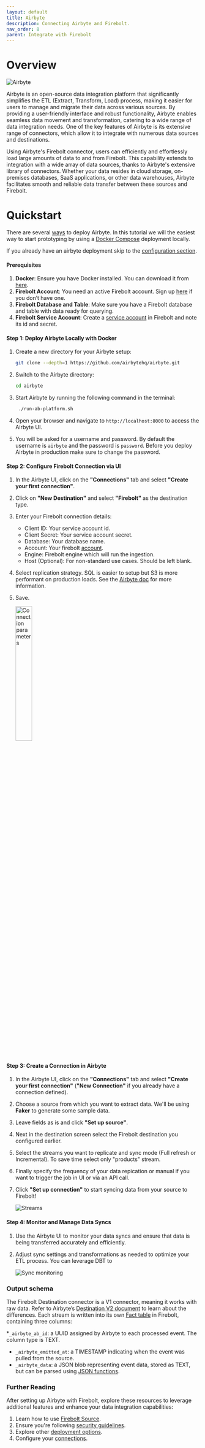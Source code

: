 ```yaml
---
layout: default
title: Airbyte
description: Connecting Airbyte and Firebolt.
nav_order: 8
parent: Integrate with Firebolt
---
```


# Overview
![Airbyte](../../assets/images/airbyte.png)

Airbyte is an open-source data integration platform that significantly simplifies the ETL (Extract, Transform, Load) process, making it easier for users to manage and migrate their data across various sources. By providing a user-friendly interface and robust functionality, Airbyte enables seamless data movement and transformation, catering to a wide range of data integration needs. One of the key features of Airbyte is its extensive range of connectors, which allow it to integrate with numerous data sources and destinations.

Using Airbyte's Firebolt connector, users can efficiently and effortlessly load large amounts of data to and from Firebolt. This capability extends to integration with a wide array of data sources, thanks to Airbyte's extensive library of connectors. Whether your data resides in cloud storage, on-premises databases, SaaS applications, or other data warehouses, Airbyte facilitates smooth and reliable data transfer between these sources and Firebolt.

# Quickstart

There are several [ways](https://docs.airbyte.com/deploying-airbyte) to deploy Airbyte. In this tutorial we will the easiest way to start prototyping by using a [Docker Compose](https://docs.docker.com/compose/) deployment locally.

If you already have an airbyte deployment skip to the [configuration section](#step-2-configure-firebolt-connection-via-ui).


#### Prerequisites

1. **Docker**: Ensure you have Docker installed. You can download it from [here](https://www.docker.com/products/docker-desktop).
2. **Firebolt Account**: You need an active Firebolt account. Sign up [here](https://www.firebolt.io/) if you don’t have one.
3. **Firebolt Database and Table**: Make sure you have a Firebolt database and table with data ready for querying.
4. **Firebolt Service Account**: Create a [service account](../managing-your-organization/service-accounts.md) in Firebolt and note its id and secret.

#### Step 1: Deploy Airbyte Locally with Docker

1. Create a new directory for your Airbyte setup:
   ```bash
   git clone --depth=1 https://github.com/airbytehq/airbyte.git
   ```

2. Switch to the Airbyte directory:
   ```bash
   cd airbyte
   ```

3. Start Airbyte by running the following command in the terminal:
   ```bash
    ./run-ab-platform.sh
   ```

4. Open your browser and navigate to `http://localhost:8000` to access the Airbyte UI.

5. You will be asked for a username and password. By default the username is `airbyte` and the password is `password`. Before you deploy Airbyte in production make sure to change the password.

#### Step 2: Configure Firebolt Connection via UI

1. In the Airbyte UI, click on the **"Connections"** tab and select **"Create your first connection"**.
2. Click on **"New Destination"** and select **"Firebolt"** as the destination type.
3. Enter your Firebolt connection details:
   - Client ID: Your service account id.
   - Client Secret: Your service account secret.
   - Database: Your database name.
   - Account: Your firebolt [account](../managing-your-organization/managing-accounts.md).
   - Engine: Firebolt engine which will run the ingestion.
   - Host (Optional): For non-standard use cases. Should be left blank.
4. Select replication strategy. SQL is easier to setup but S3 is more performant on production loads. See the [Airbyte doc](https://docs.airbyte.com/integrations/destinations/firebolt) for more information.
5. Save.

   <img src="../../assets/images/airbyte-connection-parameters.png" alt="Connection parameters" width="30%">


#### Step 3: Create a Connection in Airbyte

1. In the Airbyte UI, click on the **"Connections"** tab and select **"Create your first connection"** (**"New Connection"** if you already have a connection defined).
2. Choose a source from which you want to extract data. We'll be using **Faker** to generate some sample data.
3. Leave fields as is and click **"Set up source"**.
4. Next in the destination screen select the Firebolt destination you configured earlier.
5. Select the streams you want to replicate and sync mode (Full refresh or Incremental). To save time select only "products" stream.
6. Finally specify the frequency of your data repication or manual if you want to trigger the job in UI or via an API call.
7. Click **"Set up connection"** to start syncing data from your source to Firebolt!

   ![Streams](../../assets/images/airbyte-sample-streams.png)

#### Step 4: Monitor and Manage Data Syncs

1. Use the Airbyte UI to monitor your data syncs and ensure that data is being transferred accurately and efficiently.
2. Adjust sync settings and transformations as needed to optimize your ETL process. You can leverage DBT to

   ![Sync monitoring](../../assets/images/airbyte-sync-monitoring.png)

### Output schema

The Firebolt Destination connector is a V1 connector, meaning it works with raw data. Refer to Airbyte’s [Destination V2 document](https://docs.airbyte.com/using-airbyte/core-concepts/typing-deduping#what-is-destinations-v2) to learn about the differences. Each stream is written into its own [Fact table](../../Overview/working-with-tables/working-with-tables.md#fact-and-dimension-tables) in Firebolt, containing three columns:

*`_airbyte_ab_id`: a UUID assigned by Airbyte to each processed event. The column type is TEXT.
* `_airbyte_emitted_at`: a TIMESTAMP indicating when the event was pulled from the source.
* `_airbyte_data`: a JSON blob representing event data, stored as TEXT, but can be parsed using [JSON functions](../../sql_reference/functions-reference/JSON/index.md).

### Further Reading

After setting up Airbyte with Firebolt, explore these resources to leverage additional features and enhance your data integration capabilities:

1. Learn how to use [Firebolt Source](https://docs.airbyte.com/integrations/sources/firebolt).
2. Ensure you're following [security guidelines](https://docs.airbyte.com/operating-airbyte/security).
3. Explore other [deployment options](https://docs.airbyte.com/deploying-airbyte).
4. Configure your [connections](https://docs.airbyte.com/cloud/managing-airbyte-cloud/configuring-connections).
